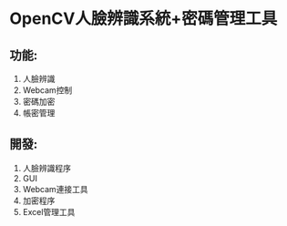 # OpenCV人臉辨識系統+密碼管理工具
## 功能:
1.	人臉辨識
2.	Webcam控制
3.	密碼加密
4.	帳密管理
## 開發:
1.	人臉辨識程序
2.	GUI
3.	Webcam連接工具
4.	加密程序
5.	Excel管理工具
